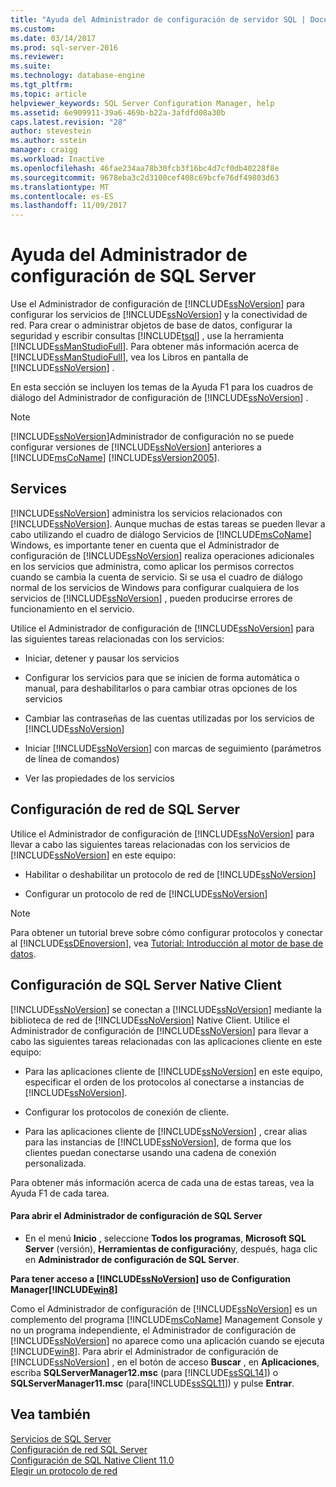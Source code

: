 ```yaml
---
title: "Ayuda del Administrador de configuración de servidor SQL | Documentos de Microsoft"
ms.custom: 
ms.date: 03/14/2017
ms.prod: sql-server-2016
ms.reviewer: 
ms.suite: 
ms.technology: database-engine
ms.tgt_pltfrm: 
ms.topic: article
helpviewer_keywords: SQL Server Configuration Manager, help
ms.assetid: 6e909911-39a6-469b-b22a-3afdfd08a30b
caps.latest.revision: "28"
author: stevestein
ms.author: sstein
manager: craigg
ms.workload: Inactive
ms.openlocfilehash: 46fae234aa78b30fcb3f16bc4d7cf0db40228f8e
ms.sourcegitcommit: 9678eba3c2d3100cef408c69bcfe76df49803d63
ms.translationtype: MT
ms.contentlocale: es-ES
ms.lasthandoff: 11/09/2017
---
```

# <a name="sql-server-configuration-manager-help"></a>Ayuda del Administrador de configuración de SQL Server
  Use el Administrador de configuración de [!INCLUDE[ssNoVersion](../../includes/ssnoversion-md.md)] para configurar los servicios de [!INCLUDE[ssNoVersion](../../includes/ssnoversion-md.md)] y la conectividad de red. Para crear o administrar objetos de base de datos, configurar la seguridad y escribir consultas [!INCLUDE[tsql](../../includes/tsql-md.md)] , use la herramienta [!INCLUDE[ssManStudioFull](../../includes/ssmanstudiofull-md.md)]. Para obtener más información acerca de [!INCLUDE[ssManStudioFull](../../includes/ssmanstudiofull-md.md)], vea los Libros en pantalla de [!INCLUDE[ssNoVersion](../../includes/ssnoversion-md.md)] .  
  
 En esta sección se incluyen los temas de la Ayuda F1 para los cuadros de diálogo del Administrador de configuración de [!INCLUDE[ssNoVersion](../../includes/ssnoversion-md.md)] .  
  
> [!NOTE]  
>  [!INCLUDE[ssNoVersion](../../includes/ssnoversion-md.md)]Administrador de configuración no se puede configurar versiones de [!INCLUDE[ssNoVersion](../../includes/ssnoversion-md.md)] anteriores a [!INCLUDE[msCoName](../../includes/msconame-md.md)] [!INCLUDE[ssVersion2005](../../includes/ssversion2005-md.md)].  
  
## <a name="services"></a>Services  
 [!INCLUDE[ssNoVersion](../../includes/ssnoversion-md.md)] administra los servicios relacionados con [!INCLUDE[ssNoVersion](../../includes/ssnoversion-md.md)]. Aunque muchas de estas tareas se pueden llevar a cabo utilizando el cuadro de diálogo Servicios de [!INCLUDE[msCoName](../../includes/msconame-md.md)] Windows, es importante tener en cuenta que el Administrador de configuración de [!INCLUDE[ssNoVersion](../../includes/ssnoversion-md.md)] realiza operaciones adicionales en los servicios que administra, como aplicar los permisos correctos cuando se cambia la cuenta de servicio. Si se usa el cuadro de diálogo normal de los servicios de Windows para configurar cualquiera de los servicios de [!INCLUDE[ssNoVersion](../../includes/ssnoversion-md.md)] , pueden producirse errores de funcionamiento en el servicio.  
  
 Utilice el Administrador de configuración de [!INCLUDE[ssNoVersion](../../includes/ssnoversion-md.md)] para las siguientes tareas relacionadas con los servicios:  
  
-   Iniciar, detener y pausar los servicios  
  
-   Configurar los servicios para que se inicien de forma automática o manual, para deshabilitarlos o para cambiar otras opciones de los servicios  
  
-   Cambiar las contraseñas de las cuentas utilizadas por los servicios de [!INCLUDE[ssNoVersion](../../includes/ssnoversion-md.md)]  
  
-   Iniciar [!INCLUDE[ssNoVersion](../../includes/ssnoversion-md.md)] con marcas de seguimiento (parámetros de línea de comandos)  
  
-   Ver las propiedades de los servicios  
  
## <a name="sql-server-network-configuration"></a>Configuración de red de SQL Server  
 Utilice el Administrador de configuración de [!INCLUDE[ssNoVersion](../../includes/ssnoversion-md.md)] para llevar a cabo las siguientes tareas relacionadas con los servicios de [!INCLUDE[ssNoVersion](../../includes/ssnoversion-md.md)] en este equipo:  
  
-   Habilitar o deshabilitar un protocolo de red de [!INCLUDE[ssNoVersion](../../includes/ssnoversion-md.md)]  
  
-   Configurar un protocolo de red de [!INCLUDE[ssNoVersion](../../includes/ssnoversion-md.md)]  
  
> [!NOTE]  
>  Para obtener un tutorial breve sobre cómo configurar protocolos y conectar al [!INCLUDE[ssDEnoversion](../../includes/ssdenoversion-md.md)], vea [Tutorial: Introducción al motor de base de datos](../../relational-databases/tutorial-getting-started-with-the-database-engine.md).  
  
## <a name="sql-server-native-client-configuration"></a>Configuración de SQL Server Native Client  
 [!INCLUDE[ssNoVersion](../../includes/ssnoversion-md.md)] se conectan a [!INCLUDE[ssNoVersion](../../includes/ssnoversion-md.md)] mediante la biblioteca de red de [!INCLUDE[ssNoVersion](../../includes/ssnoversion-md.md)] Native Client. Utilice el Administrador de configuración de [!INCLUDE[ssNoVersion](../../includes/ssnoversion-md.md)] para llevar a cabo las siguientes tareas relacionadas con las aplicaciones cliente en este equipo:  
  
-   Para las aplicaciones cliente de [!INCLUDE[ssNoVersion](../../includes/ssnoversion-md.md)] en este equipo, especificar el orden de los protocolos al conectarse a instancias de [!INCLUDE[ssNoVersion](../../includes/ssnoversion-md.md)].  
  
-   Configurar los protocolos de conexión de cliente.  
  
-   Para las aplicaciones cliente de [!INCLUDE[ssNoVersion](../../includes/ssnoversion-md.md)] , crear alias para las instancias de [!INCLUDE[ssNoVersion](../../includes/ssnoversion-md.md)], de forma que los clientes puedan conectarse usando una cadena de conexión personalizada.  
  
 Para obtener más información acerca de cada una de estas tareas, vea la Ayuda F1 de cada tarea.  
  
#### <a name="to-open-sql-server-configuration-manager"></a>Para abrir el Administrador de configuración de SQL Server  
  
-   En el menú **Inicio** , seleccione **Todos los programas**, **Microsoft SQL Server** (versión), **Herramientas de configuración**y, después, haga clic en **Administrador de configuración de SQL Server**.  
  
  
 **Para tener acceso a [!INCLUDE[ssNoVersion](../../includes/ssnoversion-md.md)] uso de Configuration Manager[!INCLUDE[win8](../../includes/win8-md.md)]**  
  
 Como el Administrador de configuración de [!INCLUDE[ssNoVersion](../../includes/ssnoversion-md.md)] es un complemento del programa [!INCLUDE[msCoName](../../includes/msconame-md.md)] Management Console y no un programa independiente, el Administrador de configuración de [!INCLUDE[ssNoVersion](../../includes/ssnoversion-md.md)] no aparece como una aplicación cuando se ejecuta [!INCLUDE[win8](../../includes/win8-md.md)]. Para abrir el Administrador de configuración de [!INCLUDE[ssNoVersion](../../includes/ssnoversion-md.md)] , en el botón de acceso **Buscar** , en **Aplicaciones**, escriba **SQLServerManager12.msc** (para [!INCLUDE[ssSQL14](../../includes/sssql14-md.md)]) o **SQLServerManager11.msc** (para[!INCLUDE[ssSQL11](../../includes/sssql11-md.md)]) y pulse **Entrar**.  
  

## <a name="see-also"></a>Vea también  
 [Servicios de SQL Server](../../tools/configuration-manager/sql-server-services.md)   
 [Configuración de red SQL Server](../../tools/configuration-manager/sql-server-network-configuration.md)   
 [Configuración de SQL Native Client 11.0](../../tools/configuration-manager/sql-native-client-11-0-configuration.md)   
 [Elegir un protocolo de red](http://msdn.microsoft.com/library/6565fb7d-b076-4447-be90-e10d0dec359a)  
  
  
